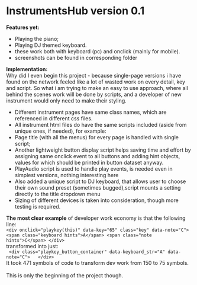 # InstrumentsHub version 0.1

<b>Features yet:</b>
- Playing the piano;
- Playing DJ themed keyboard.
- these work both with keyboard (pc) and onclick (mainly for mobile).
- screenshots can be found in corresponding folder

<b> Implementation:</b><br>
Why did I even begin this project - because single-page versions i have found on the network feeled like a lot of wasted work on every detail, key and script.
So what i am trying to make an easy to use approach, where all behind the scenes work will be done by scripts, and a developer of new instrument would only need to make their styling.
- Different instrument pages have same class names, which are referenced in different css files.
- All instrument html files do have the same scripts included (aside from unique ones, if needed), for example:
- Page title (with all the menus) for every page is handled with single script;
- Another lightweight button display script helps saving time and effort by assigning same onclick event to all buttons and adding hint objects, values for which should be printed in button dataset anyway.
- PlayAudio script is used to handle play events, is needed even in simplest versions, nothing interesting here
- Also added a unique script to DJ keyboard, that allows user to choose their own sound preset (sometimes bugged),script mounts a setting directly to the title dropdown menu
- Sizing of different devices is taken into consideration, though more testing is required.

<b> The most clear example</b> of developer work economy is that the following line:<br>
`<div onclick="playkey(this)" data-key="65" class="key" data-note="C"> <span class="keyboard hints">A</span> <span class="note hints">C</span> </div>`
 <br> transformed into just:<br>
` <div class="playkey_button_container" data-keyboard_str="A" data-note="C">   </div>`<br>
It took 471 symbols of code to transform dev work from 150 to 75 symbols. 
<br><br>
This is only the beginning of the project though.
